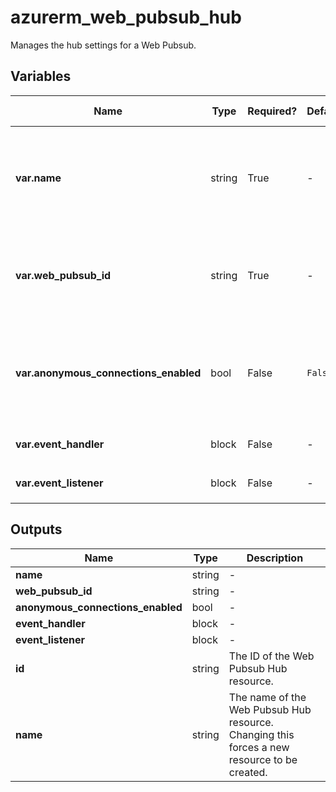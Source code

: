 # azurerm_web_pubsub_hub

Manages the hub settings for a Web Pubsub.

## Variables

| Name | Type | Required? | Default  | possible values | Description |
| ---- | ---- | --------- | -------- | ----------- | ----------- |
| **var.name** | string | True | -  |  -  | The name of the Web Pubsub hub service. Changing this forces a new resource to be created. | 
| **var.web_pubsub_id** | string | True | -  |  -  | Specifies the id of the Web Pubsub. Changing this forces a new resource to be created. | 
| **var.anonymous_connections_enabled** | bool | False | `False`  |  `true`, `false`  | Is anonymous connections are allowed for this hub? Defaults to `false`. Possible values are `true`, `false`. | 
| **var.event_handler** | block | False | -  |  -  | An `event_handler` block. | 
| **var.event_listener** | block | False | -  |  -  | An `event_listener` block. | 



## Outputs

| Name | Type | Description |
| ---- | ---- | --------- | 
| **name** | string  | - | 
| **web_pubsub_id** | string  | - | 
| **anonymous_connections_enabled** | bool  | - | 
| **event_handler** | block  | - | 
| **event_listener** | block  | - | 
| **id** | string  | The ID of the Web Pubsub Hub resource. | 
| **name** | string  | The name of the Web Pubsub Hub resource. Changing this forces a new resource to be created. | 